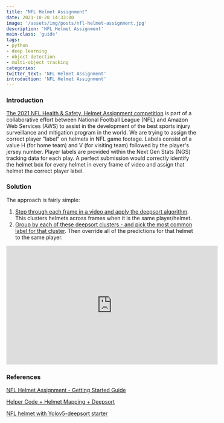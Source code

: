 ```yaml
---
title: "NFL Helmet Assignment"
date: 2021-10-20 14:33:00
image: '/assets/img/posts/nfl-helmet-assignment.jpg'
description: 'NFL Helmet Assignment'
main-class: 'guide'
tags:
- python
- deep learning
- object detection
- multi-object tracking
categories:
twitter_text: 'NFL Helmet Assignment'
introduction: 'NFL Helmet Assignment'
---
```


### Introduction
[The 2021 NFL Health & Safety, Helmet Assignment competition](https://www.kaggle.com/c/nfl-health-and-safety-helmet-assignment) is part of a collaborative effort between National Football League (NFL) and Amazon Web Services (AWS) to assist in the development of the best sports injury surveillance and mitigation program in the world. We are trying to assign the correct player "label" on helmets in NFL game footage. Labels consist of a value H (for home team) and V (for visiting team) followed by the player's jersey number. Player labels are provided within the Next Gen Stats (NGS) tracking data for each play. A perfect submission would correctly identify the helmet box for every helmet in every frame of video and assign that helmet the correct player label.


### Solution

The approach is fairly simple:
1. [Step through each frame in a video and apply the deepsort algorithm](https://www.kaggle.com/duythanhng/nfl-helmet-with-yolov5-deepsort-starter). This clusters helmets across frames when it is the same player/helmet.
2. [Group by each of these deepsort clusters - and pick the most common label for that cluster](https://www.kaggle.com/duythanhng/nfl-yolov5-deepsort-pytorch-guide). Then override all of the predictions for that helmet to the same player.

<iframe width="560" height="315" src="https://www.youtube.com/embed/TofMADTFkjI" title="YouTube video player" frameborder="0" allow="accelerometer; autoplay; clipboard-write; encrypted-media; gyroscope; picture-in-picture" allowfullscreen></iframe>

### References
[NFL Helmet Assignment - Getting Started Guide](https://www.kaggle.com/robikscube/nfl-helmet-assignment-getting-started-guide)

[Helper Code + Helmet Mapping + Deepsort](https://www.kaggle.com/robikscube/helper-code-helmet-mapping-deepsort)

[NFL helmet with Yolov5-deepsort starter](https://www.kaggle.com/s903124/nfl-helmet-with-yolov5-deepsort-starter)
